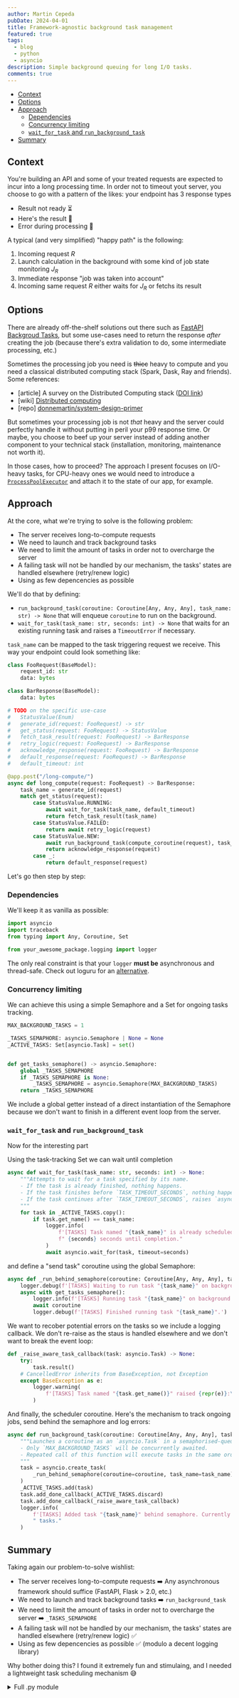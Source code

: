 ```yaml
---
author: Martin Cepeda
pubDate: 2024-04-01
title: Framework-agnostic background task management
featured: true
tags:
  - blog
  - python
  - asyncio
description: Simple background queuing for long I/O tasks.
comments: true
---
```


- [Context](#context)
- [Options](#options)
- [Approach](#approach)
  - [Dependencies](#dependencies)
  - [Concurrency limiting](#concurrency-limiting)
  - [`wait_for_task` and `run_background_task`](#wait_for_task-and-run_background_task)
- [Summary](#summary)

## Context

You're building an API and some of your treated requests are expected to incur into a long processing time. In order not to timeout yout server, you choose to go with a pattern of the likes: your endpoint has 3 response types

- Result not ready ⏳
- Here's the result 🫡
- Error during processing 😬

A typical (and very simplified) "happy path" is the following:

1. Incoming request $R$
2. Launch calculation in the background with some kind of job state monitoring $J_R$
3. Immediate response "job was taken into account"
4. Incoming same request $R$ either waits for $J_R$ or fetchs its result

## Options

There are already off-the-shelf solutions out there such as [FastAPI Backgroud Tasks](https://fastapi.tiangolo.com/tutorial/background-tasks/), but some use-cases need to return the response _after_ creating the job (because there's extra validation to do, some intermediate processing, etc.)

Sometimes the processing job you need is ~~thicc~~ heavy to compute and you need a classical distributed computing stack (Spark, Dask, Ray and friends). Some references:

- [article] A survey on the Distributed Computing stack ([DOI link](https://doi.org/10.1016/j.cosrev.2021.100422))
- [wiki] [Distributed computing](https://en.wikipedia.org/wiki/Distributed_computing)
- [repo] [donnemartin/system-design-primer](https://github.com/donnemartin/system-design-primer)

But sometimes your processing job is not _that_ heavy and the server could perfectly handle it without putting in peril your p99 response time. Or maybe, you choose to beef up your server instead of adding another component to your technical stack (installation, monitoring, maintenance not worth it).

In those cases, how to proceed? The approach I present focuses on I/O-heavy tasks, for CPU-heavy ones we would need to introduce a [`ProcessPoolExecutor`](https://docs.python.org/3/library/concurrent.futures.html#processpoolexecutor) and attach it to the state of our app, for example.

## Approach

At the core, what we're trying to solve is the following problem:

- The server receives long-to-compute requests
- We need to launch and track background tasks
- We need to limit the amount of tasks in order not to overcharge the server
- A failing task will not be handled by our mechanism, the tasks' states are handled elsewhere (retry/renew logic)
- Using as few depencencies as possible

We'll do that by defining:

- `run_background_task(coroutine: Coroutine[Any, Any, Any], task_name: str) -> None` that will enqueue `coroutine` to run on the background.
- `wait_for_task(task_name: str, seconds: int) -> None` that waits for an existing running task and raises a `TimeoutError` if necessary.

`task_name` can be mapped to the task triggering request we receive. This way your endpoint could look something like:

```python
class FooRequest(BaseModel):
    request_id: str
    data: bytes

class BarResponse(BaseModel):
    data: bytes

# TODO on the specific use-case
#   StatusValue(Enum)
#   generate_id(request: FooRequest) -> str
#   get_status(request: FooRequest) -> StatusValue
#   fetch_task_result(request: FooRequest) -> BarResponse
#   retry_logic(request: FooRequest) -> BarResponse
#   acknowledge_response(request: FooRequest) -> BarResponse
#   default_response(request: FooRequest) -> BarResponse
#   default_timeout: int

@app.post("/long-compute/")
async def long_compute(request: FooRequest) -> BarResponse:
    task_name = generate_id(request)
    match get_status(request):
        case StatusValue.RUNNING:
            await wait_for_task(task_name, default_timeout)
            return fetch_task_result(task_name)
        case StatusValue.FAILED:
            return await retry_logic(request)
        case StatusValue.NEW:
            await run_background_task(compute_coroutine(request), task_name)
            return acknowledge_response(request)
        case _:
            return default_response(request)

```

Let's go then step by step:

### Dependencies

We'll keep it as vanilla as possible:

```python
import asyncio
import traceback
from typing import Any, Coroutine, Set

from your_awesome_package.logging import logger
```

The only real constraint is that your `logger` **must be** asynchronous and thread-safe. Check out loguru for an [alternative](https://loguru.readthedocs.io/en/stable/overview.html#asynchronous-thread-safe-multiprocess-safe).

### Concurrency limiting

We can achieve this using a simple Semaphore and a Set for ongoing tasks tracking.

```python
MAX_BACKGROUND_TASKS = 1

_TASKS_SEMAPHORE: asyncio.Semaphore | None = None
_ACTIVE_TASKS: Set[asyncio.Task] = set()


def get_tasks_semaphore() -> asyncio.Semaphore:
    global _TASKS_SEMAPHORE
    if _TASKS_SEMAPHORE is None:
        _TASKS_SEMAPHORE = asyncio.Semaphore(MAX_BACKGROUND_TASKS)
    return _TASKS_SEMAPHORE
```

We include a global getter instead of a direct instantiation of the Semaphore because we don't want to finish in a different event loop from the server.

### `wait_for_task` and `run_background_task`

Now for the interesting part

Using the task-tracking Set we can wait until completion

```python
async def wait_for_task(task_name: str, seconds: int) -> None:
    """Attempts to wait for a task specified by its name.
    - If the task is already finished, nothing happens.
    - If the task finishes before `TASK_TIMEOUT_SECONDS`, nothing happens.
    - If the task continues after `TASK_TIMEOUT_SECONDS`, raises `asyncio.TimeoutError`
    """
    for task in _ACTIVE_TASKS.copy():
        if task.get_name() == task_name:
            logger.info(
                f'[TASKS] Task named "{task_name}" is already scheduled. Waiting for'
                f" {seconds} seconds until completion."
            )
            await asyncio.wait_for(task, timeout=seconds)
```

and define a "send task" coroutine using the global Semaphore:

```python
async def _run_behind_semaphore(coroutine: Coroutine[Any, Any, Any], task_name: str) -> None:
    logger.debug(f'[TASKS] Waiting to run task "{task_name}" on background.')
    async with get_tasks_semaphore():
        logger.info(f'[TASKS] Running task "{task_name}" on background.')
        await coroutine
        logger.debug(f'[TASKS] Finished running task "{task_name}".')
```

We want to recober potential errors on the tasks so we include a logging callback. We don't re-raise as the staus is handled elsewhere and we don't want to break the event loop:

```python
def _raise_aware_task_callback(task: asyncio.Task) -> None:
    try:
        task.result()
    # CancelledError inherits from BaseException, not Exception
    except BaseException as e:
        logger.warning(
            f'[TASKS] Task named "{task.get_name()}" raised {repr(e)}:\n\n{traceback.format_exc()}'
        )
```

And finally, the scheduler coroutine. Here's the mechanism to track ongoing jobs, send behind the semaphore and log errors:

```python
async def run_background_task(coroutine: Coroutine[Any, Any, Any], task_name: str) -> None:
    """Launches a coroutine as an `asyncio.Task` in a semaphorised-queue manner:
    - Only `MAX_BACKGROUND_TASKS` will be concurrently awaited.
    - Repeated call of this function will execute tasks in the same order they were added.
    """
    task = asyncio.create_task(
        _run_behind_semaphore(coroutine=coroutine, task_name=task_name), name=task_name
    )
    _ACTIVE_TASKS.add(task)
    task.add_done_callback(_ACTIVE_TASKS.discard)
    task.add_done_callback(_raise_aware_task_callback)
    logger.info(
        f'[TASKS] Added task "{task_name}" behind semaphore. Currently {len(_ACTIVE_TASKS)} queued'
        " tasks."
    )
```

## Summary

Taking again our problem-to-solve wishlist:

- The server receives long-to-compute requests ➡️ Any asynchronous framework should suffice (FastAPI, Flask > 2.0, etc.)
- We need to launch and track background tasks ➡️ `run_background_task`
- We need to limit the amount of tasks in order not to overcharge the server ➡️ `_TASKS_SEMAPHORE`
- A failing task will not be handled by our mechanism, the tasks' states are handled elsewhere (retry/renew logic) ✅
- Using as few depencencies as possible ✅ (modulo a decent logging library)

Why bother doing this? I found it extremely fun and stimulaing, and I needed a lightweight task scheduling mechanism 😅

<details>
<summary>Full .py module</summary>

```python
import asyncio
import traceback
from typing import Any, Coroutine, Set

from utils.logging import logger

MAX_BACKGROUND_TASKS = 1

_TASKS_SEMAPHORE: asyncio.Semaphore | None = None
_ACTIVE_TASKS: Set[asyncio.Task] = set()


def get_tasks_semaphore() -> asyncio.Semaphore:
    global _TASKS_SEMAPHORE  # pylint: disable=global-statement
    if _TASKS_SEMAPHORE is None:
        _TASKS_SEMAPHORE = asyncio.Semaphore(MAX_BACKGROUND_TASKS)
    return _TASKS_SEMAPHORE


async def wait_for_task(task_name: str, seconds: int) -> None:
    """Attempts to wait for a task specified by its name.
    - If the task is already finished, nothing happens.
    - If the task finishes before `TASK_TIMEOUT_SECONDS`, nothing happens.
    - If the task continues after `TASK_TIMEOUT_SECONDS`, raises `asyncio.TimeoutError`
    """
    for task in _ACTIVE_TASKS.copy():
        if task.get_name() == task_name:
            logger.info(
                f'[TASKS] Task named "{task_name}" is already scheduled. Waiting for'
                f" {seconds} seconds until completion."
            )
            await asyncio.wait_for(task, timeout=seconds)


def _raise_aware_task_callback(task: asyncio.Task) -> None:
    try:
        task.result()
    # CancelledError inherits from BaseException, not Exception
    except BaseException as e:  # pylint: disable=broad-except
        logger.warning(
            f'[TASKS] Task named "{task.get_name()}" raised {repr(e)}:\n\n{traceback.format_exc()}'
        )


async def run_background_task(coroutine: Coroutine[Any, Any, Any], task_name: str) -> None:
    """Launches a coroutine as an `asyncio.Task` in a semaphorised-queue manner:
    - Only `MAX_BACKGROUND_TASKS` will be concurrently awaited.
    - Repeated call of this function will execute tasks in the same order they were added.
    """
    task = asyncio.create_task(
        _run_behind_semaphore(coroutine=coroutine, task_name=task_name), name=task_name
    )
    _ACTIVE_TASKS.add(task)
    task.add_done_callback(_ACTIVE_TASKS.discard)
    task.add_done_callback(_raise_aware_task_callback)
    logger.info(
        f'[TASKS] Added task "{task_name}" behind semaphore. Currently {len(_ACTIVE_TASKS)} queued'
        " tasks."
    )


async def _run_behind_semaphore(coroutine: Coroutine[Any, Any, Any], task_name: str) -> None:
    logger.info(f'[TASKS] Waiting to run task "{task_name}" on background.')
    async with get_tasks_semaphore():
        logger.info(f'[TASKS] Running task "{task_name}" on background.')
        await coroutine
        logger.info(f'[TASKS] Finished running task "{task_name}".')

```

</details>
